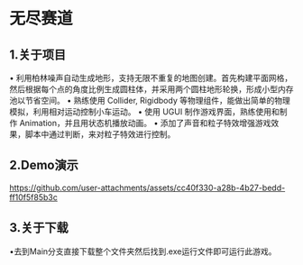 #  无尽赛道
## 1.关于项目
• 利用柏林噪声自动生成地形，支持无限不重复的地图创建。首先构建平面网格，然后根据每个点的角度比例生成圆柱体，并采用两个圆柱地形轮换，形成小型内存池以节省空间。
• 熟练使用 Collider, Rigidbody 等物理组件，能做出简单的物理模拟，利用相对运动控制小车运动。
• 使用 UGUI 制作游戏界面，熟练使用和制作 Animation，并且用状态机播放动画。
• 添加了声音和粒子特效增强游戏效果，脚本中通过判断，来对粒子特效进行控制。

## 2.Demo演示


https://github.com/user-attachments/assets/cc40f330-a28b-4b27-bedd-ff10f5f85b3c



## 3.关于下载
•去到Main分支直接下载整个文件夹然后找到.exe运行文件即可运行此游戏。
